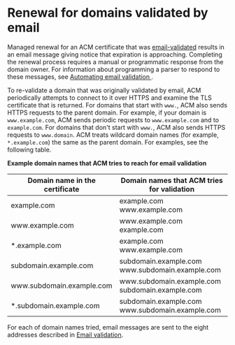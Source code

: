# Renewal for domains validated by email<a name="email-renewal-validation"></a>

Managed renewal for an ACM certificate that was [email\-validated](email-validation.md) results in an email message giving notice that expiration is approaching\. Completing the renewal process requires a manual or programmatic response from the domain owner\. For information about programming a parser to respond to these messages, see [Automating email validation ](email-automation.md)\.

To re\-validate a domain that was originally validated by email, ACM periodically attempts to connect to it over HTTPS and examine the TLS certificate that is returned\. For domains that start with `www.`, ACM also sends HTTPS requests to the parent domain\. For example, if your domain is `www.example.com`, ACM sends periodic requests to `www.example.com` and to `example.com`\. For domains that don't start with `www.`, ACM also sends HTTPS requests to `www.domain`\. ACM treats wildcard domain names \(for example, `*.example.com`\) the same as the parent domain\. For examples, see the following table\. 


**Example domain names that ACM tries to reach for email validation**  

|  Domain name in the certificate  |  Domain names that ACM tries for validation  | 
| --- | --- | 
|  example\.com  |  example\.com www\.example\.com  | 
|  www\.example\.com  |  www\.example\.com example\.com  | 
|  \*\.example\.com  |  example\.com www\.example\.com  | 
|  subdomain\.example\.com  |  subdomain\.example\.com www\.subdomain\.example\.com  | 
|  www\.subdomain\.example\.com  |  www\.subdomain\.example\.com subdomain\.example\.com  | 
|  \*\.subdomain\.example\.com  |  subdomain\.example\.com www\.subdomain\.example\.com  | 

For each of domain names tried, email messages are sent to the eight addresses described in [Email validation](email-validation.md)\.